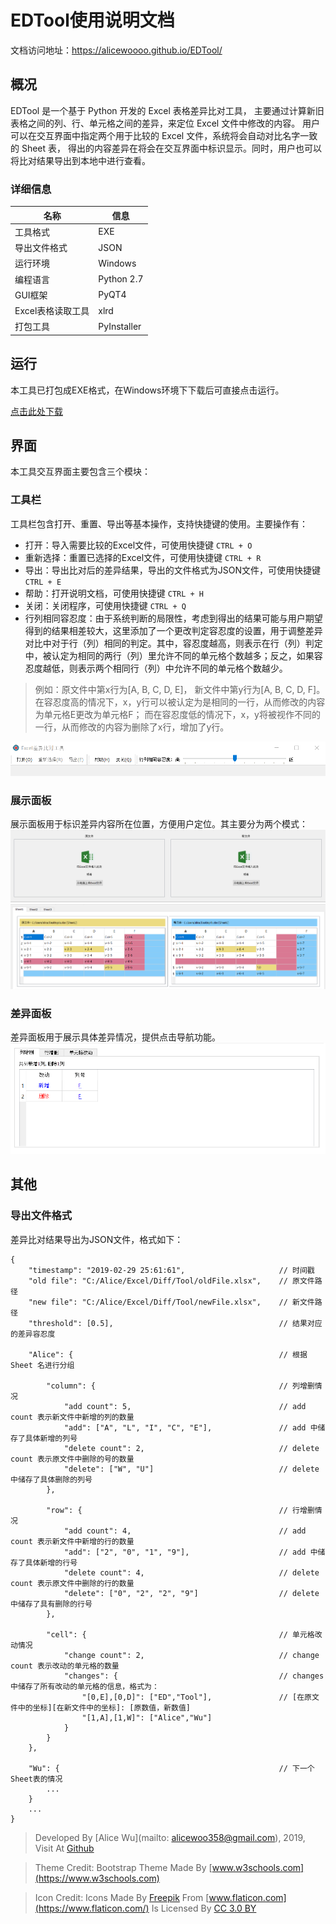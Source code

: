 # EDTool使用说明文档
文档访问地址：https://alicewoooo.github.io/EDTool/


## 概况
EDTool 是一个基于 Python 开发的 Excel 表格差异比对工具， 主要通过计算新旧表格之间的列、行、单元格之间的差异，来定位 Excel 文件中修改的内容。 用户可以在交互界面中指定两个用于比较的 Excel 文件，系统将会自动对比名字一致的 Sheet 表， 得出的内容差异在将会在交互界面中标识显示。同时，用户也可以将比对结果导出到本地中进行查看。

### 详细信息
| 名称 | 信息 |
| --- | --- |
| 工具格式 | EXE |
| 导出文件格式 | JSON |
| 运行环境 | Windows |
| 编程语言 | Python 2.7 |
| GUI框架 | PyQT4 |
| Excel表格读取工具 | xlrd |
| 打包工具 | PyInstaller |


## 运行
本工具已打包成EXE格式，在Windows环境下下载后可直接点击运行。

[点击此处下载](https://github.com/AliceWoooo/EDTool/releases/download/v1.0/EDTool.exe)


## 界面
本工具交互界面主要包含三个模块：

### 工具栏
工具栏包含打开、重置、导出等基本操作，支持快捷键的使用。主要操作有：
* 打开：导入需要比较的Excel文件，可使用快捷键 `CTRL + O`
* 重新选择：重置已选择的Excel文件，可使用快捷键 `CTRL + R`
* 导出：导出比对后的差异结果，导出的文件格式为JSON文件，可使用快捷键 `CTRL + E`
* 帮助：打开说明文档，可使用快捷键 `CTRL + H`
* 关闭：关闭程序，可使用快捷键 `CTRL + Q`
* 行列相同容忍度：由于系统判断的局限性，考虑到得出的结果可能与用户期望得到的结果相差较大，这里添加了一个更改判定容忍度的设置，用于调整差异对比中对于行（列）相同的判定。其中，容忍度越高，则表示在行（列）判定中，被认定为相同的两行（列）里允许不同的单元格个数越多；反之，如果容忍度越低，则表示两个相同行（列）中允许不同的单元格个数越少。
> 例如：原文件中第x行为[A, B, C, D, E]， 新文件中第y行为[A, B, C, D, F]。 在容忍度高的情况下，x，y行可以被认定为是相同的一行，从而修改的内容为单元格E更改为单元格F； 而在容忍度低的情况下，x，y将被视作不同的一行，从而修改的内容为删除了x行，增加了y行。

![toolbar view](https://github.com/AliceWoooo/EDTool/blob/master/image/tool_view.png)

### 展示面板
展示面板用于标识差异内容所在位置，方便用户定位。其主要分为两个模式：
![display drag](https://github.com/AliceWoooo/EDTool/blob/master/image/display_drag.png)
![display excel](https://github.com/AliceWoooo/EDTool/blob/master/image/display_excel.png)

### 差异面板
差异面板用于展示具体差异情况，提供点击导航功能。
![diff view](https://github.com/AliceWoooo/EDTool/blob/master/image/diff_view.png)


## 其他

### 导出文件格式
差异比对结果导出为JSON文件，格式如下：
```
{
    "timestamp": "2019-02-29 25:61:61",                     // 时间戳
    "old file": "C:/Alice/Excel/Diff/Tool/oldFile.xlsx",    // 原文件路径
    "new file": "C:/Alice/Excel/Diff/Tool/newFile.xlsx",    // 新文件路径
    "threshold": [0.5],                                     // 结果对应的差异容忍度

    "Alice": {                                              // 根据 Sheet 名进行分组

        "column": {                                         // 列增删情况
            "add count": 5,                                 // add count 表示新文件中新增的列的数量
            "add": ["A", "L", "I", "C", "E"],               // add 中储存了具体新增的列号
            "delete count": 2,                              // delete count 表示原文件中删除的号的数量
            "delete": ["W", "U"]                            // delete 中储存了具体删除的列号
        },

        "row": {                                            // 行增删情况
            "add count": 4,                                 // add count 表示新文件中新增的行的数量
            "add": ["2", "0", "1", "9"],                    // add 中储存了具体新增的行号
            "delete count": 4,                              // delete count 表示原文件中删除的行的数量
            "delete": ["0", "2", "2", "9"]                  // delete 中储存了具有删除的行号
        },

        "cell": {                                           // 单元格改动情况
            "change count": 2,                              // change count 表示改动的单元格的数量
            "changes": {                                    // changes 中储存了所有改动的单元格的信息，格式为：
                "[0,E],[0,D]": ["ED","Tool"],               // [在原文件中的坐标][在新文件中的坐标]: [原数值，新数值]
                "[1,A],[1,W]": ["Alice","Wu"]
            }
        }
    },

    "Wu": {                                                 // 下一个Sheet表的情况
        ...
    }
    ...
}
```



> Developed By [Alice Wu](mailto: alicewoo358@gmail.com), 2019, Visit At [Github](https://github.com/AliceWoooo/)

> Theme Credit: Bootstrap Theme Made By [www.w3schools.com](https://www.w3schools.com)

> Icon Credit: Icons Made By [Freepik](https://www.freepik.com/) From [www.flaticon.com](https://www.flaticon.com/) Is Licensed By [CC 3.0 BY](http://creativecommons.org/licenses/by/3.0/)


